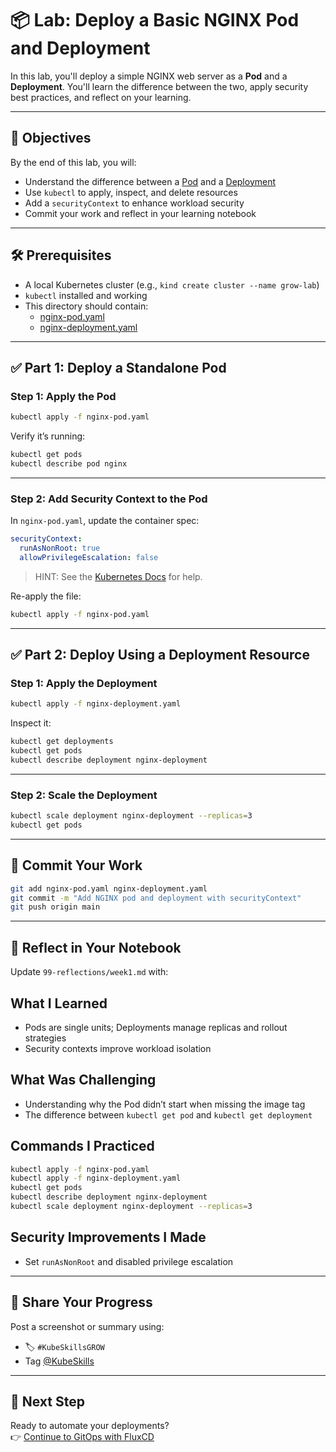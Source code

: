 # 📦 Lab: Deploy a Basic NGINX Pod and Deployment

In this lab, you'll deploy a simple NGINX web server as a **Pod** and a **Deployment**. You'll learn the difference between the two, apply security best practices, and reflect on your learning.

---

## 🎯 Objectives

By the end of this lab, you will:

- Understand the difference between a [Pod](https://kubernetes.io/docs/concepts/workloads/pods/) and a [Deployment](https://kubernetes.io/docs/concepts/workloads/controllers/deployment/)
- Use `kubectl` to apply, inspect, and delete resources
- Add a `securityContext` to enhance workload security
- Commit your work and reflect in your learning notebook

---

## 🛠 Prerequisites

- A local Kubernetes cluster (e.g., `kind create cluster --name grow-lab`)
- `kubectl` installed and working
- This directory should contain:
  - [nginx-pod.yaml](nginx-pod.yaml)
  - [nginx-deployment.yaml](nginx-deployment.yaml)

---

## ✅ Part 1: Deploy a Standalone Pod

### Step 1: Apply the Pod

```bash
kubectl apply -f nginx-pod.yaml
```

Verify it’s running:

```bash
kubectl get pods
kubectl describe pod nginx
```

---

### Step 2: Add Security Context to the Pod

In `nginx-pod.yaml`, update the container spec:

```yaml
securityContext:
  runAsNonRoot: true
  allowPrivilegeEscalation: false
```
> HINT: See the [Kubernetes Docs](https://kubernetes.io/docs/tasks/configure-pod-container/security-context/) for help.

Re-apply the file:

```bash
kubectl apply -f nginx-pod.yaml
```

---

## ✅ Part 2: Deploy Using a Deployment Resource

### Step 1: Apply the Deployment

```bash
kubectl apply -f nginx-deployment.yaml
```

Inspect it:

```bash
kubectl get deployments
kubectl get pods
kubectl describe deployment nginx-deployment
```

---

### Step 2: Scale the Deployment

```bash
kubectl scale deployment nginx-deployment --replicas=3
kubectl get pods
```

---

## 📝 Commit Your Work

```bash
git add nginx-pod.yaml nginx-deployment.yaml
git commit -m "Add NGINX pod and deployment with securityContext"
git push origin main
```

---

## 🧠 Reflect in Your Notebook

Update `99-reflections/week1.md` with:

## What I Learned
- Pods are single units; Deployments manage replicas and rollout strategies
- Security contexts improve workload isolation

## What Was Challenging
- Understanding why the Pod didn’t start when missing the image tag
- The difference between `kubectl get pod` and `kubectl get deployment`

## Commands I Practiced
```bash
kubectl apply -f nginx-pod.yaml
kubectl apply -f nginx-deployment.yaml
kubectl get pods
kubectl describe deployment nginx-deployment
kubectl scale deployment nginx-deployment --replicas=3
```

## Security Improvements I Made
- Set `runAsNonRoot` and disabled privilege escalation


---

## 📣 Share Your Progress

Post a screenshot or summary using:
- 🏷 `#KubeSkillsGROW`
- Tag [@KubeSkills](https://linkedin.com/company/kubeskills)

---

## 🔁 Next Step

Ready to automate your deployments?  
👉 [Continue to GitOps with FluxCD](../02-gitops/lab-guide.md)
